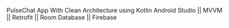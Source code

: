 PulseChat App With Clean Architecture using Kotlin Android Studio || MVVM || Retrofit || Room Database || Firebase
